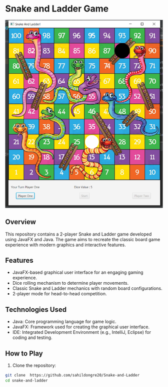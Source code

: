 # Snake and Ladder Game
![Snake and Ladder Game](SnL.png)


## Overview

This repository contains a 2-player Snake and Ladder game developed using JavaFX and Java. The game aims to recreate the classic board game experience with modern graphics and interactive features.

## Features

- JavaFX-based graphical user interface for an engaging gaming experience.
- Dice rolling mechanism to determine player movements.
- Classic Snake and Ladder mechanics with random board configurations.
- 2-player mode for head-to-head competition.

## Technologies Used

- Java: Core programming language for game logic.
- JavaFX: Framework used for creating the graphical user interface.
- IDE: Integrated Development Environment (e.g., IntelliJ, Eclipse) for coding and testing.

## How to Play

1. Clone the repository:

```bash
git clone  https://github.com/sahildongre20/Snake-and-Ladder
cd snake-and-ladder
